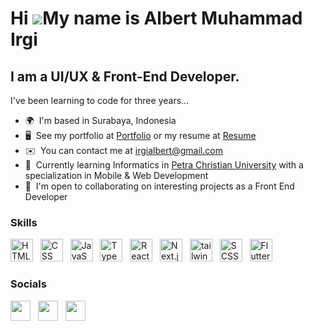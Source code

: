 Hi ![](https://user-images.githubusercontent.com/18350557/176309783-0785949b-9127-417c-8b55-ab5a4333674e.gif)My name is Albert Muhammad Irgi
============================================================================================================================================

I am a UI/UX & Front-End Developer.
--------------------------------

I've been learning to code for three years...
*   🌍  I'm based in Surabaya, Indonesia
*   🖥️  See my portfolio at <a target="_blank" rel="noreferrer" href='https://albertirgi.tech'>Portfolio</a> or my resume at <a target="_blank" rel="noreferrer" href='https://drive.google.com/file/d/1kDeZhAZw7zHgF6Jb8NC2Gs-jISifpEnk/view?usp=sharing'>Resume</a>
*   ✉️  You can contact me at [irgialbert@gmail.com](mailto:irgialbert@gmail.com)
*   🧠  Currently learning Informatics in <a target="_blank" rel="noreferrer" href='https://www.petra.ac.id/'>Petra Christian University</a> with a specialization in Mobile & Web Development
*   🤝  I'm open to collaborating on interesting projects as a Front End Developer

### Skills

<p align="left">
<a rel="noreferrer"><img src="https://skillicons.dev/icons?i=html" width="36" height="36" alt="HTML" /></a> &nbsp
<a rel="noreferrer"><img src="https://skillicons.dev/icons?i=css" width="36" height="36" alt="CSS" /></a> &nbsp
<a rel="noreferrer"><img src="https://skillicons.dev/icons?i=js" width="36" height="36" alt="JavaScript" /></a> &nbsp
<a rel="noreferrer"><img src="https://skillicons.dev/icons?i=ts" width="36" height="36" alt="TypeScript" /></a> &nbsp
<a rel="noreferrer"><img src="https://skillicons.dev/icons?i=react" width="36" height="36" alt="React" /></a> &nbsp
<a rel="noreferrer"><img src="https://skillicons.dev/icons?i=next" width="36" height="36" alt="Next.js" /></a> &nbsp
<a rel="noreferrer"><img src="https://skillicons.dev/icons?i=tailwind" width="36" height="36" alt="tailwind" /></a> &nbsp
<a rel="noreferrer"><img src="https://skillicons.dev/icons?i=scss" width="36" height="36" alt="SCSS" /></a> &nbsp
<a rel="noreferrer"><img src="https://skillicons.dev/icons?i=flutter" width="36" height="36" alt="Flutter" /></a> &nbsp
</p>
  

### Socials

<p align="left"> 
  <a href="https://www.linkedin.com/in/albertirgi/" target="_blank" rel="noreferrer"><img src="https://raw.githubusercontent.com/danielcranney/readme-generator/main/public/icons/socials/linkedin.svg" width="32" height="32" /></a> &nbsp;
  <a href="https://stackoverflow.com/users/21627823/albert-muhammad-irgi" target="_blank" rel="noreferrer"><img src="https://raw.githubusercontent.com/danielcranney/readme-generator/main/public/icons/socials/stackoverflow.svg" width="32" height="32" /></a> &nbsp;
  <a href="https://discord.com/users/440791730309300264" target="_blank" rel="noreferrer"><img src="https://raw.githubusercontent.com/danielcranney/readme-generator/main/public/icons/socials/discord.svg" width="32" height="32" /></a> &nbsp;
  
</p>

